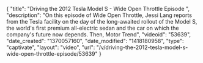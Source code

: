 {
    "title": "Driving the 2012 Tesla Model S - Wide Open Throttle Episode ",
    "description": "On this episode of Wide Open Throttle, Jessi Lang reports from the Tesla facility on the day of the long-awaited rollout of the Model S, the world's first premium all-electric sedan and the car on which the company's future now depends.  Then, Motor Trend",
    "videoid": "53639",
    "date_created": "1370057160",
    "date_modified": "1418180958",
    "type": "captivate",
    "layout": "video",
    "url": "\/v\/driving-the-2012-tesla-model-s-wide-open-throttle-episode\/53639"
}